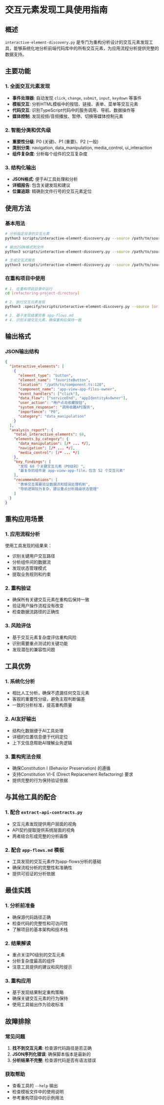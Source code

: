 # 交互元素发现工具使用指南

## 概述

`interactive-element-discovery.py` 是专门为重构分析设计的交互元素发现工具，能够系统化地分析前端代码库中的所有交互元素，为应用流程分析提供完整的数据支持。

## 主要功能

### 1. 全面交互元素发现
- **事件处理器**: 自动发现 `click`, `change`, `submit`, `input`, `keydown` 等事件
- **模板交互**: 分析HTML模板中的按钮、链接、表单、菜单等交互元素
- **代码交互**: 识别TypeScript代码中的服务调用、导航、数据操作等
- **媒体控制**: 发现视频/音频播放、暂停、切换等媒体控制元素

### 2. 智能分类和优先级
- **重要性分级**: P0 (关键)、P1 (重要)、P2 (一般)
- **类别分类**: navigation, data_manipulation, media_control, ui_interaction
- **组件复杂度**: 分析每个组件的交互复杂度

### 3. 结构化输出
- **JSON格式**: 便于AI工具处理和分析
- **详细报告**: 包含关键发现和建议
- **位置追踪**: 精确到文件行号的交互元素定位

## 使用方法

### 基本用法
```bash
# 分析指定目录的交互元素
python3 scripts/interactive-element-discovery.py --source /path/to/source/code

# 输出JSON格式到文件
python3 scripts/interactive-element-discovery.py --source /path/to/source/code --output elements.json --format json

# 生成交互式报告
python3 scripts/interactive-element-discovery.py --source /path/to/source/code --output report.md --format report
```

### 在重构项目中使用
```bash
# 1. 在重构项目目录中运行
cd [refactoring-project-directory]

# 2. 执行交互元素发现
python3 .specify/scripts/interactive-element-discovery.py --source [original-source-path] --output .specify/interactive-elements.json

# 3. 基于发现结果完善 app-flows.md
# 4. 识别关键交互元素，确保重构后保持一致
```

## 输出格式

### JSON输出结构
```json
{
  "interactive_elements": [
    {
      "element_type": "button",
      "element_name": "favoriteButton",
      "location": "/path/to/component.ts:120",
      "component_name": "app-view-app-files-owner",
      "event_handlers": ["click"],
      "data_flow": ["serviceEnd", "appIdentityAsOwner"],
      "user_action": "用户点击收藏按钮",
      "system_response": "调用收藏API服务",
      "importance": "P0",
      "category": "data_manipulation"
    }
  ],
  "analysis_report": {
    "total_interactive_elements": 68,
    "elements_by_category": {
      "data_manipulation": [/* ... */],
      "navigation": [/* ... */],
      "media_control": [/* ... */]
    },
    "key_findings": [
      "发现 68 个关键交互元素（P0级别）",
      "最复杂的组件是 app-view-app-file，包含 52 个交互元素"
    ],
    "recommendations": [
      "表单交互需要验证数据流和错误处理机制",
      "导航逻辑较为复杂，建议重点分析路由状态管理"
    ]
  }
}
```

## 重构应用场景

### 1. 应用流程分析
使用工具发现的结果来：
- 识别关键用户交互路径
- 分析组件间的数据流
- 发现状态管理模式
- 提取业务规则和约束

### 2. 重构验证
- 确保所有关键交互元素在重构后保持一致
- 验证用户操作流程没有改变
- 检查数据流路径的正确性

### 3. 风险评估
- 基于交互元素复杂度评估重构风险
- 识别需要重点测试的关键功能
- 发现潜在的兼容性问题

## 工具优势

### 1. 系统化分析
- 相比人工分析，确保不遗漏任何交互元素
- 客观的重要性分级，避免主观判断偏差
- 一致的分析标准，提高重构质量

### 2. AI友好输出
- 结构化数据便于AI工具处理
- 详细的位置信息便于代码定位
- 上下文信息帮助AI理解业务逻辑

### 3. 重构宪法合规
- 确保Constitution I (Behavior Preservation) 的遵循
- 支持Constitution VI-E (Direct Replacement Refactoring) 要求
- 提供完整的行为保持验证依据

## 与其他工具的配合

### 1. 配合 `extract-api-contracts.py`
- 交互元素发现提供用户层面的视角
- API契约提取提供系统层面的视角
- 两者结合形成完整的分析画像

### 2. 配合 `app-flows.md` 模板
- 工具发现的交互元素作为app-flows分析的基础
- 确保流程分析的完整性和准确性
- 提供可验证的分析依据

## 最佳实践

### 1. 分析前准备
- 确保源代码路径正确
- 检查代码的完整性和可访问性
- 了解项目的基本架构和技术栈

### 2. 结果解读
- 重点关注P0级别的交互元素
- 分析复杂度最高的组件
- 注意工具提供的建议和风险提示

### 3. 重构应用
- 基于发现结果制定重构策略
- 确保关键交互元素的行为保持
- 使用工具输出作为验收标准

## 故障排除

### 常见问题
1. **找不到交互元素**: 检查源代码路径是否正确
2. **JSON序列化错误**: 确保脚本版本是最新的
3. **分析结果不完整**: 检查源代码是否有语法错误

### 获取帮助
- 查看工具的 `--help` 输出
- 检查模板文件中的使用说明
- 参考重构项目中的示例用法